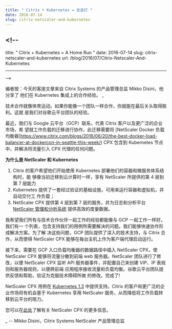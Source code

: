 ```yaml
---
title: " Citrix + Kubernetes = 全垒打 "
date: 2016-07-14
slug: citrix-netscaler-and-kubernetes
---
```


## <!--

title: " Citrix + Kubernetes = A Home Run " date: 2016-07-14 slug:
citrix-netscaler-and-kubernetes url:
/blog/2016/07/Citrix-Netscaler-And-Kubernetes

---

-->

<!--
_Editor’s note: today’s guest post is by Mikko Disini, a Director of Product Management at Citrix Systems, sharing their collaboration experience on a Kubernetes integration.&nbsp;_
-->

编者按：今天的客座文章来自 Citrix Systems 的产品管理总监 Mikko Disini，他分享了
他们在 Kubernetes 集成上的合作经验。&nbsp;\_

<!--
Technical collaboration is like sports. If you work together as a team, you can go down the homestretch and pull through for a win. That’s our experience with the Google Cloud Platform team.
-->

技术合作就像体育运动。如果你能像一个团队一样合作，你就能在最后关头取得胜利。这就
是我们对谷歌云平台团队的经验。

<!--
Recently, we approached Google Cloud Platform (GCP) to collaborate on behalf of Citrix customers and the broader enterprise market looking to migrate workloads.&nbsp;This migration required including the [NetScaler Docker load balancer](https://www.citrix.com/blogs/2016/06/20/the-best-docker-load-balancer-at-dockercon-in-seattle-this-week/), CPX, into Kubernetes nodes and resolving any issues with getting traffic into the CPX proxies. &nbsp;
-->

最近，我们与 Google 云平台（GCP）联系，代表 Citrix 客户以及更广泛的企业市场，希
望就工作负载的迁移进行协作。此迁移需要将 [NetScaler Docker
负载均衡器]https://www.citrix.com/blogs/2016/06/20/the-best-docker-load-balancer-at-dockercon-in-seattle-this-week/)
CPX 包含到 Kubernetes 节点中，并解决将流量引入 CPX 代理的任何问题。

<!--
**Why NetScaler and Kubernetes?**
-->

**为什么是 NetScaler 和 Kubernetes**

<!--
1. Citrix customers want the same Layer 4 to Layer 7 capabilities from NetScaler that they have on-prem as they move to the cloud as they begin deploying their container and microservices architecture with Kubernetes&nbsp;
2. Kubernetes provides a proven infrastructure for running containers and VMs with automated workload delivery
3. NetScaler CPX provides Layer 4 to Layer 7 services and highly efficient telemetry data to a logging and analytics platform, [NetScaler Management and Analytics System](https://www.citrix.com/blogs/2016/05/24/introducing-the-next-generation-netscaler-management-and-analytics-system/)
-->

1. Citrix 的客户希望他们开始使用 Kubernetes 部署他们的容器和微服务体系结构时，能
   够像当初迁移到云计算时一样，享有 NetScaler 所提供的第 4 层到第 7 层能力&nbsp;
2. Kubernetes 提供了一套经过验证的基础设施，可用来运行容器和虚拟机，并自动交付工
   作负载；
3. NetScaler CPX 提供第 4 层到第 7 层的服务，并为日志和分析平台
   [NetScaler 管理和分析系统](https://www.citrix.com/blogs/2016/05/24/introducing-the-next-generation-netscaler-management-and-analytics-system/)
   提供高效的度量数据。

<!--
I wish all our experiences working together with a technical partner were as good as working with GCP. We had a list of issues to enable our use cases and were able to collaborate swiftly on a solution. To resolve these, GCP team offered in depth technical assistance, working with Citrix such that NetScaler CPX can spin up and take over as a client-side proxy running on each host.&nbsp;
-->

我希望我们所有与技术合作伙伴一起工作的经验都能像与 GCP 一起工作一样好。我们有一
个列表，包含支持我们的用例所需要解决的问题。我们能够快速协作形成解决方案。为了解
决这些问题，GCP 团队提供了深入的技术支持，与 Citrix 合作，从而使得 NetScaler CPX
能够在每台主机上作为客户端代理启动运行。

<!--
Next, NetScaler CPX needed to be inserted in the data path of GCP ingress load balancer so that NetScaler CPX can spread traffic to front end web servers. The NetScaler team made modifications so that NetScaler CPX listens to API server events and configures itself to create a VIP, IP table rules and server rules to take ingress traffic and load balance across front end applications. Google Cloud Platform team provided feedback and assistance to verify modifications made to overcome the technical hurdles. Done!
-->

接下来，需要在 GCP 入口负载均衡器的数据路径中插入 NetScaler CPX，使 NetScaler
CPX 能够将流量分散到前端 web 服务器。NetScaler 团队进行了修改，以便 NetScaler
CPX 监听 API 服务器事件，并配置自己来创建 VIP、IP 表规则和服务器规则，以便跨前端
应用程序接收流量和负载均衡。谷歌云平台团队提供反馈和帮助，验证为克服技术障碍所做
的修改。完成了!

<!--
NetScaler CPX use case is supported in [Kubernetes 1.3](https://kubernetes.io/blog/2016/07/kubernetes-1-3-bridging-cloud-native-and-enterprise-workloads/). Citrix customers and the broader enterprise market will have the opportunity to leverage NetScaler with Kubernetes, thereby lowering the friction to move workloads to the cloud.&nbsp;
-->

NetScaler CPX 用例在
[Kubernetes 1.3](https://kubernetes.io/blog/2016/07/kubernetes-1-3-bridging-cloud-native-and-enterprise-workloads/)
中提供支持。Citrix 的客户和更广泛的企业市场将有机会基于 Kubernetes 享用
NetScaler 服务，从而降低将工作负载转移到云平台的阻力。&nbsp;

<!--
You can learn more about&nbsp;NetScaler CPX [here](https://www.citrix.com/networking/microservices.html).
-->

您可以在[此处](https://www.citrix.com/networking/microservices.html)了解有关
NetScaler CPX 的更多信息。

<!--
_&nbsp;-- Mikko Disini, Director of Product Management - NetScaler, Citrix Systems_
-->

\_&nbsp;-- Mikko Disini，Citrix Systems NetScaler 产品管理总监
